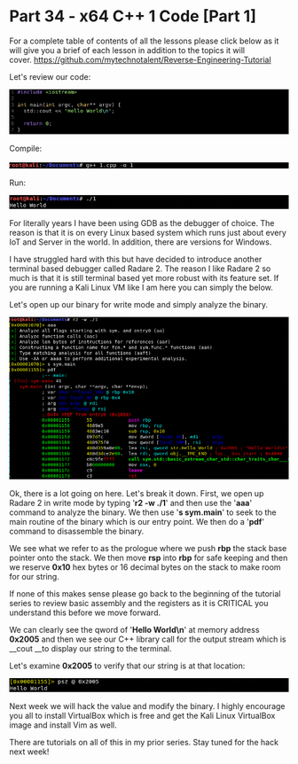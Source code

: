 # Part 34 - x64 C++ 1 Code \[Part 1\]

For a complete table of contents of all the lessons please click below as it will give you a brief of each lesson in addition to the topics it will cover.&nbsp;https://github.com/mytechnotalent/Reverse-Engineering-Tutorial

Let's review our code:

<div class="slate-resizable-image-embed slate-image-embed__resize-full-width"><img src="/imgs/1561714810492.jpg"/></div>

Compile:

<div class="slate-resizable-image-embed slate-image-embed__resize-full-width"><img src="/imgs/1561714836259.jpg"/></div>

Run:

<div class="slate-resizable-image-embed slate-image-embed__resize-full-width"><img src="/imgs/1561714869555.jpg"/></div>

For literally years I have been using GDB as the debugger of choice. The reason is that it is on every Linux based system which runs just about every IoT and Server in the world. In addition, there are versions for Windows.

I have struggled hard with this but have decided to introduce another terminal based debugger called Radare 2. The reason I like Radare 2 so much is that it is still terminal based yet more robust with its feature set. If you are running a Kali Linux VM like I am here you can simply the below.

Let's open up our binary for write mode and simply analyze the binary.

<div class="slate-resizable-image-embed slate-image-embed__resize-full-width"><img src="/imgs/1561716186925.jpg"/></div>

Ok, there is a lot going on here. Let's break it down. First, we open up Radare 2 in write mode by typing '__r2 -w ./1__' and then use the '__aaa__' command to analyze the binary. We then use '__s sym.main__' to seek to the main routine of the binary which is our entry point. We then do a '__pdf__' command to disassemble the binary.

We see what we refer to as the prologue where we push __rbp__ the stack base pointer onto the stack. We then move __rsp__ into __rbp__ for safe keeping and then we reserve __0x10__ hex bytes or 16 decimal bytes on the stack to make room for our string.

If none of this makes sense please go back to the beginning of the tutorial series to review basic assembly and the registers as it is CRITICAL you understand this before we move forward.

We can clearly see the qword of '__Hello World\\n__' at memory address __0x2005__ and then we see our C++ library call for the output stream which is __cout __to display our string to the terminal.

Let's examine __0x2005__ to verify that our string is at that location:

<div class="slate-resizable-image-embed slate-image-embed__resize-full-width"><img src="/imgs/1561715552920.jpg"/></div>

Next week we will hack the value and modify the binary. I highly encourage you all to install VirtualBox which is free and get the Kali Linux VirtualBox image and install Vim as well.

There are tutorials on all of this in my prior series. Stay tuned for the hack next week!